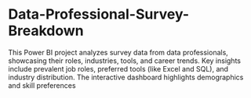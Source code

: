 # Data-Professional-Survey-Breakdown
This Power BI project analyzes survey data from data professionals, showcasing their roles, industries, tools, and career trends. Key insights include prevalent job roles, preferred tools (like Excel and SQL), and industry distribution. The interactive dashboard highlights demographics and skill preferences
